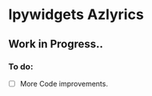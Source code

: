 # Ipywidgets Azlyrics
## Work in Progress..

### To do:
- [ ] More Code improvements.


</br>

</br></br></br>

</br>
